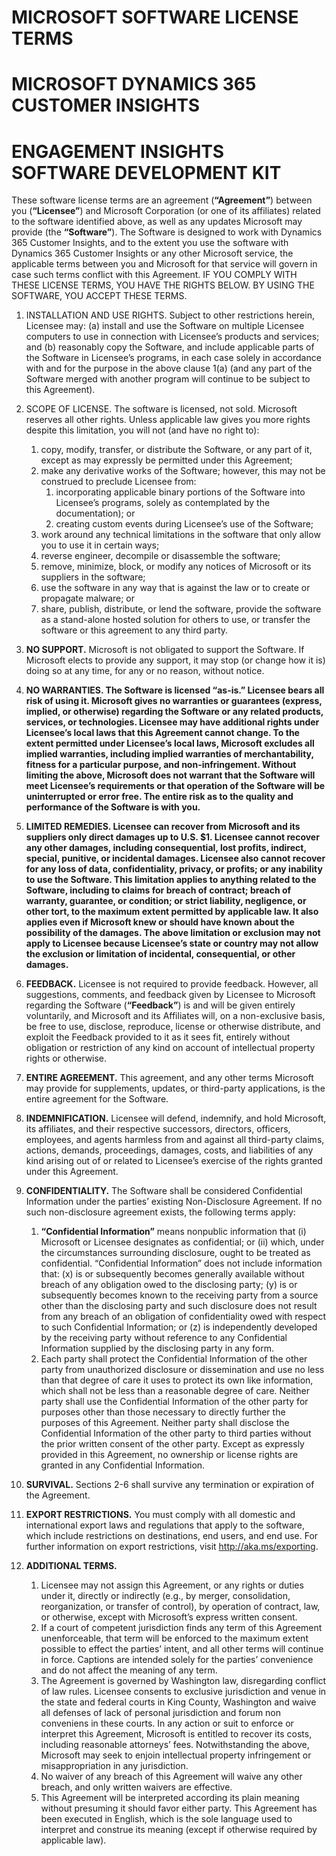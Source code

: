 
# MICROSOFT SOFTWARE LICENSE TERMS 

# MICROSOFT DYNAMICS 365 CUSTOMER INSIGHTS 

# ENGAGEMENT INSIGHTS SOFTWARE DEVELOPMENT KIT 

These software license terms are an agreement (**“Agreement”**) between you (**“Licensee”**) and Microsoft Corporation (or one of its affiliates) related to the software identified above, as well as any updates Microsoft may provide (the **“Software”**).  The Software is designed to work with Dynamics 365 Customer Insights, and to the extent you use the software with Dynamics 365 Customer Insights or any other Microsoft service, the applicable terms between you and Microsoft for that service will govern in case such terms conflict with this Agreement.  IF YOU COMPLY WITH THESE LICENSE TERMS, YOU HAVE THE RIGHTS BELOW. BY USING THE SOFTWARE, YOU ACCEPT THESE TERMS. 

1. INSTALLATION AND USE RIGHTS.  Subject to other restrictions herein, Licensee may: (a) install and use the Software on multiple Licensee computers to use in connection with Licensee’s products and services; and (b) reasonably copy the Software, and include applicable parts of the Software in Licensee’s programs, in each case solely in accordance with and for the purpose in the above clause 1(a) (and any part of the Software merged with another program will continue to be subject to this Agreement). 

2. SCOPE OF LICENSE. The software is licensed, not sold. Microsoft reserves all other rights. Unless applicable law gives you more rights despite this limitation, you will not (and have no right to): 
    1. copy, modify, transfer, or distribute the Software, or any part of it, except as may expressly be permitted under this Agreement;
    2. make any derivative works of the Software; however, this may not be construed to preclude Licensee from:
        1. incorporating applicable binary portions of the Software into Licensee’s programs, solely as contemplated by the documentation); or 
        2. creating custom events during Licensee’s use of the Software; 
    3. work around any technical limitations in the software that only allow you to use it in certain ways; 
    4. reverse engineer, decompile or disassemble the software; 
    5. remove, minimize, block, or modify any notices of Microsoft or its suppliers in the software; 
    6. use the software in any way that is against the law or to create or propagate malware; or 
    7. share, publish, distribute, or lend the software, provide the software as a stand-alone hosted solution for others to use, or transfer the software or this agreement to any third party. 

3. **NO SUPPORT.** Microsoft is not obligated to support the Software. If Microsoft elects to provide any support, it may stop (or change how it is) doing so at any time, for any or no reason, without notice. 

4. **NO WARRANTIES. The Software is licensed “as-is.” Licensee bears all risk of using it. Microsoft gives no warranties or guarantees (express, implied, or otherwise) regarding the Software or any related products, services, or technologies. Licensee may have additional rights under Licensee’s local laws that this Agreement cannot change. To the extent permitted under Licensee’s local laws, Microsoft excludes all implied warranties, including implied warranties of merchantability, fitness for a particular purpose, and non-infringement. Without limiting the above, Microsoft does not warrant that the Software will meet Licensee’s requirements or that operation of the Software will be uninterrupted or error free. The entire risk as to the quality and performance of the Software is with you.**

5. **LIMITED REMEDIES. Licensee can recover from Microsoft and its suppliers only direct damages up to U.S. $1. Licensee cannot recover any other damages, including consequential, lost profits, indirect, special, punitive, or incidental damages. Licensee also cannot recover for any loss of data, confidentiality, privacy, or profits; or any inability to use the Software. This limitation applies to anything related to the Software, including to claims for breach of contract; breach of warranty, guarantee, or condition; or strict liability, negligence, or other tort, to the maximum extent permitted by applicable law. It also applies even if Microsoft knew or should have known about the possibility of the damages. The above limitation or exclusion may not apply to Licensee because Licensee’s state or country may not allow the exclusion or limitation of incidental, consequential, or other damages.**

6. **FEEDBACK.**  Licensee is not required to provide feedback.  However, all suggestions, comments, and feedback given by Licensee to Microsoft regarding the Software (**“Feedback”**) is and will be given entirely voluntarily, and Microsoft and its Affiliates will, on a non-exclusive basis, be free to use, disclose, reproduce, license or otherwise distribute, and exploit the Feedback provided to it as it sees fit, entirely without obligation or restriction of any kind on account of intellectual property rights or otherwise. 

7. **ENTIRE AGREEMENT.** This agreement, and any other terms Microsoft may provide for supplements, updates, or third-party applications, is the entire agreement for the Software. 

8. **INDEMNIFICATION.** Licensee will defend, indemnify, and hold Microsoft, its affiliates, and their respective successors, directors, officers, employees, and agents harmless from and against all third-party claims, actions, demands, proceedings, damages, costs, and liabilities of any kind arising out of or related to Licensee’s exercise of the rights granted under this Agreement. 

9. **CONFIDENTIALITY.** The Software shall be considered Confidential Information under the parties’ existing Non-Disclosure Agreement. If no such non-disclosure agreement exists, the following terms apply:  
    1. **“Confidential Information”** means nonpublic information that (i) Microsoft or Licensee designates as confidential; or (ii) which, under the circumstances surrounding disclosure, ought to be treated as confidential. “Confidential Information” does not include information that:  (x) is or subsequently becomes generally available without breach of any obligation owed to the disclosing party; (y) is or subsequently becomes known to the receiving party from a source other than the disclosing party and such disclosure does not result from any breach of an obligation of confidentiality owed with respect to such Confidential Information; or (z) is independently developed by the receiving party without reference to any Confidential Information supplied by the disclosing party in any form. 
    2. Each party shall protect the Confidential Information of the other party from unauthorized disclosure or dissemination and use no less than that degree of care it uses to protect its own like information, which shall not be less than a reasonable degree of care.  Neither party shall use the Confidential Information of the other party for purposes other than those necessary to directly further the purposes of this Agreement.  Neither party shall disclose the Confidential Information of the other party to third parties without the prior written consent of the other party.  Except as expressly provided in this Agreement, no ownership or license rights are granted in any Confidential Information. 

10. **SURVIVAL.** Sections 2-6 shall survive any termination or expiration of the Agreement. 

11. **EXPORT RESTRICTIONS.** You must comply with all domestic and international export laws and regulations that apply to the software, which include restrictions on destinations, end users, and end use. For further information on export restrictions, visit http://aka.ms/exporting. 

12. **ADDITIONAL TERMS.**  
    1. Licensee may not assign this Agreement, or any rights or duties under it, directly or indirectly (e.g., by merger, consolidation, reorganization, or transfer of control), by operation of contract, law, or otherwise, except with Microsoft’s express written consent. 
    2. If a court of competent jurisdiction finds any term of this Agreement unenforceable, that term will be enforced to the maximum extent possible to effect the parties’ intent, and all other terms will continue in force. Captions are intended solely for the parties’ convenience and do not affect the meaning of any term. 
    3. The Agreement is governed by Washington law, disregarding conflict of law rules. Licensee consents to exclusive jurisdiction and venue in the state and federal courts in King County, Washington and waive all defenses of lack of personal jurisdiction and forum non conveniens in these courts. In any action or suit to enforce or interpret this Agreement, Microsoft is entitled to recover its costs, including reasonable attorneys’ fees. Notwithstanding the above, Microsoft may seek to enjoin intellectual property infringement or misappropriation in any jurisdiction. 
    4. No waiver of any breach of this Agreement will waive any other breach, and only written waivers are effective. 
    5. This Agreement will be interpreted according its plain meaning without presuming it should favor either party. This Agreement has been executed in English, which is the sole language used to interpret and construe its meaning (except if otherwise required by applicable law). 

 
